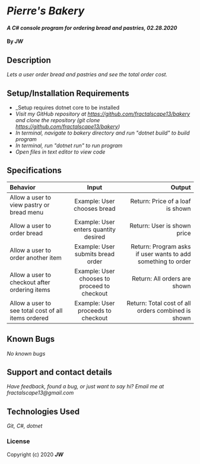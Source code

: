 # _Pierre's Bakery_

#### _A C# console program for ordering bread and pastries, 02.28.2020_

#### By _**JW**_

## Description

_Lets a user order bread and pastries and see the total order cost._

## Setup/Installation Requirements

* _Setup requires dotnet core to be installed
* _Visit my GitHub repository at https://github.com/fractalscape13/bakery and clone the repository (git clone https://github.com/fractalscape13/bakery)_
* _In terminal, navigate to bakery directory and run "dotnet build" to build program_
* _In terminal, run "dotnet run" to run program_
* _Open files in text editor to view code_

## Specifications


| Behavior       | Input    | Output     |
| :------------- | :----------: | -----------: |
| Allow a user to view pastry or bread menu  | Example: User chooses bread | Return: Price of a loaf is shown  |
| Allow a user to order bread  | Example: User enters quantity desired | Return: User is shown price   |
| Allow a user to order another item | Example: User submits bread order | Return: Program asks if user wants to add something to order |
| Allow a user to checkout after ordering items  | Example: User chooses to proceed to checkout  | Return: All orders are shown |
| Allow a user to see total cost of all items ordered | Example: User proceeds to checkout  | Return: Total cost of all orders combined is shown |


## Known Bugs

_No known bugs_

## Support and contact details

_Have feedback, found a bug, or just want to say hi? Email me at fractalscape13@gmail.com_

## Technologies Used

_Git, C#, dotnet_

### License

Copyright (c) 2020 **_JW_**